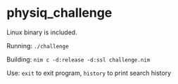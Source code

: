# physiq_challenge
Linux binary is included.

Running: ```./challenge```

Building: ```nim c -d:release -d:ssl challenge.nim```

Use:
```exit``` to exit program, ```history``` to print search history
